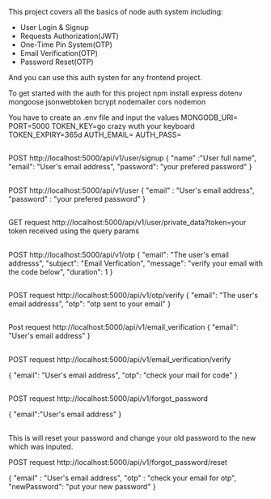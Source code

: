 This project covers all the basics of node auth system including:

- User Login & Signup
- Requests Authorization(JWT)
- One-Time Pin System(OTP)
- Email Verification(OTP)
- Password Reset(OTP)

And you can use this auth systen for any frontend project.

To get started with the auth for this project
npm install express dotenv mongoose jsonwebtoken bcrypt nodemailer cors nodemon

You have to create an .env file and input the values
MONGODB_URI=
PORT=5000
TOKEN_KEY=go crazy wuth your keyboard
TOKEN_EXPIRY=365d
AUTH_EMAIL=
AUTH_PASS=

##

POST http://localhost:5000/api/v1/user/signup
{
"name" :"User full name",
"email": "User's email address",
"password": "your prefered password"
}

##

POST http://localhost:5000/api/v1/user
{
"email" : "User's email address",
"password" : "your prefered password"
}

##

GET request http://localhost:5000/api/v1/user/private_data?token=your token received
using the query params

##

POST http://localhost:5000/api/v1/otp
{
"email": "The user's email addresss",
"subject": "Email Verfication",
"message": "verify your email with the code below",
"duration": 1
}

##

POST request http://localhost:5000/api/v1/otp/verify
{
"email": "The user's email addresss",
"otp": "otp sent to your email"
}

##

Post request
http://localhost:5000/api/v1/email_verification
{
"email": "User's email address"
}

##

POST request
http://localhost:5000/api/v1/email_verification/verify

{
"email": "User's email address",
"otp": "check your mail for code"
}

##

POST request
http://localhost:5000/api/v1/forgot_password

{
"email":"User's email address"
}

##

This is will reset your password and change your old password to the new which was inputed.

POST request
http://localhost:5000/api/v1/forgot_password/reset

{
"email" : "User's email address",
"otp" : "check your email for otp",
"newPassword": "put your new password"
}
